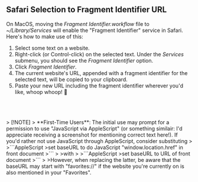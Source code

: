 ## Safari Selection to Fragment Identifier URL

On MacOS, moving the *Fragment Identifier.workflow* file to *~/Library/Services* will enable the "Fragment Identifier" service in Safari. Here's how to make use of this:

1. Select some text on a website.
2. Right-click (or Control-click) on the selected text. Under the _Services_ submenu, you should see the _Fragment Identifier_ option.
3. Click _Fragment Identifier_.
4. The current website's URL, appended with a fragment identifier for the selected text, will be copied to your clipboard.
5. Paste your new URL including the fragment identifier wherever you'd like, whoop whoop! 🎉
<br>
<br>
<br>
> [!NOTE]
> **First-Time Users**: The initial use may prompt for a permission to use "JavaScript via AppleScript" (or something similair: I'd appreciate receiving a screenshot for mentioning correct text here!). If you'd rather not use JavaScript through AppleScript, consider substituting 
>
>```AppleScript
>set baseURL to do JavaScript "window.location.href" in front document
>```
>
>with
>
>```AppleScript
>set baseURL to URL of front document
>```
>
>However, when replacing the latter, be aware that the baseURL may start with "favorites://" if the website you're currently on is also mentioned in your "Favorites".
